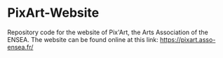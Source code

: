 # PixArt-Website
Repository code for the website of Pix'Art, the Arts Association of the ENSEA.
The website can be found online at this link: https://pixart.asso-ensea.fr/
